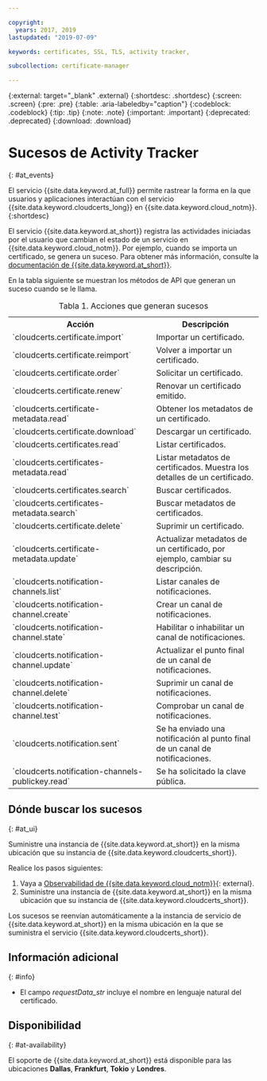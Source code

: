 ```yaml
---

copyright:
  years: 2017, 2019
lastupdated: "2019-07-09"

keywords: certificates, SSL, TLS, activity tracker,

subcollection: certificate-manager

---
```


{:external: target="_blank" .external}
{:shortdesc: .shortdesc}
{:screen: .screen}
{:pre: .pre}
{:table: .aria-labeledby="caption"}
{:codeblock: .codeblock}
{:tip: .tip}
{:note: .note}
{:important: .important}
{:deprecated: .deprecated}
{:download: .download}

# Sucesos de Activity Tracker  
{: #at_events}

El servicio {{site.data.keyword.at_full}} permite rastrear la forma en la que usuarios y aplicaciones interactúan con el servicio {{site.data.keyword.cloudcerts_long}} en {{site.data.keyword.cloud_notm}}.
{:shortdesc}

El servicio {{site.data.keyword.at_short}} registra las actividades iniciadas por el usuario que cambian el estado de un servicio en {{site.data.keyword.cloud_notm}}. Por ejemplo, cuando se importa un certificado, se genera un suceso. Para obtener más información, consulte la [documentación de {{site.data.keyword.at_short}}](/docs/services/Activity-Tracker-with-LogDNA?topic=logdnaat-getting-started#getting-started).

En la tabla siguiente se muestran los métodos de API que generan un suceso cuando se le llama.

<table>
  <caption>Tabla 1. Acciones que generan sucesos</caption>
  <tr>
    <th>Acción</th>
	  <th>Descripción</th>
  </tr>
  <tr>
    <td>`cloudcerts.certificate.import`</td>
	  <td>Importar un certificado.</td>
  </tr>
  <tr>
    <td>`cloudcerts.certificate.reimport`</td>
	  <td>Volver a importar un certificado.</td>
  </tr>
  <tr>
    <td>`cloudcerts.certificate.order`</td>
	  <td>Solicitar un certificado.</td>
  </tr>
  <tr>
    <td>`cloudcerts.certificate.renew`</td>
	  <td>Renovar un certificado emitido.</td>
  </tr>
  <tr>
    <td>`cloudcerts.certificate-metadata.read`</td>
	  <td>Obtener los metadatos de un certificado.</td>
  </tr>
  <tr>
    <td>`cloudcerts.certificate.download`</td>
	  <td>Descargar un certificado.</td>
  </tr>
  <tr>
    <td>`cloudcerts.certificates.read`</td>
	  <td>Listar certificados.</td>
  </tr>
  <tr>
    <td>`cloudcerts.certificates-metadata.read`</td>
	  <td>Listar metadatos de certificados. Muestra los detalles de un certificado.</td>
  </tr>
  <tr>
    <td>`cloudcerts.certificates.search`</td>
	  <td>Buscar certificados.</td>
  </tr>
  <tr>
    <td>`cloudcerts.certificates-metadata.search`</td>
	  <td>Buscar metadatos de certificados.</td>
  </tr>
  <tr>
    <td>`cloudcerts.certificate.delete`</td>
	  <td>Suprimir un certificado.</td>
  </tr>
  <tr>
    <td>`cloudcerts.certificate-metadata.update`</td>
	  <td>Actualizar metadatos de un certificado, por ejemplo, cambiar su descripción.</td>
  </tr>
  <tr>
    <td>`cloudcerts.notification-channels.list`</td>
	  <td>Listar canales de notificaciones.</td>
  </tr>
  <tr>
    <td>`cloudcerts.notification-channel.create`</td>
	  <td>Crear un canal de notificaciones.</td>
  </tr>
  <tr>
    <td>`cloudcerts.notification-channel.state`</td>
	  <td>Habilitar o inhabilitar un canal de notificaciones.</td>
  </tr>
  <tr>
    <td>`cloudcerts.notification-channel.update`</td>
	  <td>Actualizar el punto final de un canal de notificaciones.</td>
  </tr>
  <tr>
    <td>`cloudcerts.notification-channel.delete`</td>
	  <td>Suprimir un canal de notificaciones.</td>
  </tr>
  <tr>
    <td>`cloudcerts.notification-channel.test`</td>
	  <td>Comprobar un canal de notificaciones.</td>
  </tr>
  <tr>
    <td>`cloudcerts.notification.sent`</td>
	  <td>Se ha enviado una notificación al punto final de un canal de notificaciones.</td>
  </tr>
  <tr>
    <td>`cloudcerts.notification-channels-publickey.read`</td>
	  <td>Se ha solicitado la clave pública.</td>
  </tr>
</table>

## Dónde buscar los sucesos
{: #at_ui}

Suministre una instancia de {{site.data.keyword.at_short}} en la misma ubicación que su instancia de {{site.data.keyword.cloudcerts_short}}.

Realice los pasos siguientes:

1. Vaya a [Observabilidad de {{site.data.keyword.cloud_notm}}](https://cloud.ibm.com/observe/){: external}.
2. Suministre una instancia de {{site.data.keyword.at_short}} en la misma ubicación que su instancia de {{site.data.keyword.cloudcerts_short}}.

Los sucesos se reenvían automáticamente a la instancia de servicio de {{site.data.keyword.at_short}} en la misma ubicación en la que se suministra el servicio {{site.data.keyword.cloudcerts_short}}.

## Información adicional
{: #info}

* El campo *requestData_str* incluye el nombre en lenguaje natural del certificado.

## Disponibilidad
{: #at-availability}

El soporte de {{site.data.keyword.at_short}} está disponible para las ubicaciones **Dallas**, **Frankfurt**, **Tokio** y **Londres**.
